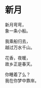 # 新月
 
新月弯弯，<br/>
象一条小船。<br/>
 
我乘船归去，<br/>
越过万水千山。<br/>
 
花香，夜暖，<br/>
故乡正是春天。<br/>
 
你睡着了么？<br/>
我在你梦中靠岸。<br/>
